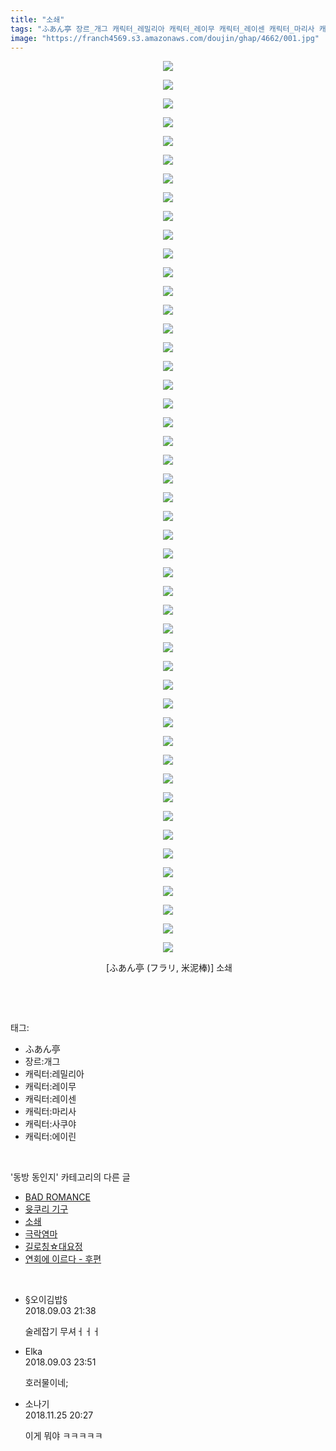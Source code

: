 ```yaml
---
title: "소쇄"
tags: "ふあん亭 장르_개그 캐릭터_레밀리아 캐릭터_레이무 캐릭터_레이센 캐릭터_마리사 캐릭터_사쿠야 캐릭터_에이린 フラリ 米泥棒 동방_동인지"
image: "https://franch4569.s3.amazonaws.com/doujin/ghap/4662/001.jpg"
---
```

<div class="article">
<p style="text-align: center; clear: none; float: none;"><img src="{{ site.imgserver2 }}/ghap/4662/001.jpg"/></p>
<p style="text-align: center; clear: none; float: none;"><img src="{{ site.imgserver2 }}/ghap/4662/002.jpg"/></p>
<p style="text-align: center; clear: none; float: none;"><img src="{{ site.imgserver2 }}/ghap/4662/003.jpg"/></p>
<p style="text-align: center; clear: none; float: none;"><img src="{{ site.imgserver2 }}/ghap/4662/004.jpg"/></p>
<p style="text-align: center; clear: none; float: none;"><img src="{{ site.imgserver2 }}/ghap/4662/005.jpg"/></p>
<p style="text-align: center; clear: none; float: none;"><img src="{{ site.imgserver2 }}/ghap/4662/006.jpg"/></p>
<p style="text-align: center; clear: none; float: none;"><img src="{{ site.imgserver2 }}/ghap/4662/007.jpg"/></p>
<p style="text-align: center; clear: none; float: none;"><img src="{{ site.imgserver2 }}/ghap/4662/008.jpg"/></p>
<p style="text-align: center; clear: none; float: none;"><img src="{{ site.imgserver2 }}/ghap/4662/009.jpg"/></p>
<p style="text-align: center; clear: none; float: none;"><img src="{{ site.imgserver2 }}/ghap/4662/010.jpg"/></p>
<p style="text-align: center; clear: none; float: none;"><img src="{{ site.imgserver2 }}/ghap/4662/011.jpg"/></p>
<p style="text-align: center; clear: none; float: none;"><img src="{{ site.imgserver2 }}/ghap/4662/012.jpg"/></p>
<p style="text-align: center; clear: none; float: none;"><img src="{{ site.imgserver2 }}/ghap/4662/013.jpg"/></p>
<p style="text-align: center; clear: none; float: none;"><img src="{{ site.imgserver2 }}/ghap/4662/014.jpg"/></p>
<p style="text-align: center; clear: none; float: none;"><img src="{{ site.imgserver2 }}/ghap/4662/015.jpg"/></p>
<p style="text-align: center; clear: none; float: none;"><img src="{{ site.imgserver2 }}/ghap/4662/016.jpg"/></p>
<p style="text-align: center; clear: none; float: none;"><img src="{{ site.imgserver2 }}/ghap/4662/017.jpg"/></p>
<p style="text-align: center; clear: none; float: none;"><img src="{{ site.imgserver2 }}/ghap/4662/018.jpg"/></p>
<p style="text-align: center; clear: none; float: none;"><img src="{{ site.imgserver2 }}/ghap/4662/019.jpg"/></p>
<p style="text-align: center; clear: none; float: none;"><img src="{{ site.imgserver2 }}/ghap/4662/020.jpg"/></p>
<p style="text-align: center; clear: none; float: none;"><img src="{{ site.imgserver2 }}/ghap/4662/021.jpg"/></p>
<p style="text-align: center; clear: none; float: none;"><img src="{{ site.imgserver2 }}/ghap/4662/022.jpg"/></p>
<p style="text-align: center; clear: none; float: none;"><img src="{{ site.imgserver2 }}/ghap/4662/023.jpg"/></p>
<p style="text-align: center; clear: none; float: none;"><img src="{{ site.imgserver2 }}/ghap/4662/024.jpg"/></p>
<p style="text-align: center; clear: none; float: none;"><img src="{{ site.imgserver2 }}/ghap/4662/025.jpg"/></p>
<p style="text-align: center; clear: none; float: none;"><img src="{{ site.imgserver2 }}/ghap/4662/026.jpg"/></p>
<p style="text-align: center; clear: none; float: none;"><img src="{{ site.imgserver2 }}/ghap/4662/027.jpg"/></p>
<p style="text-align: center; clear: none; float: none;"><img src="{{ site.imgserver2 }}/ghap/4662/028.jpg"/></p>
<p style="text-align: center; clear: none; float: none;"><img src="{{ site.imgserver2 }}/ghap/4662/029.jpg"/></p>
<p style="text-align: center; clear: none; float: none;"><img src="{{ site.imgserver2 }}/ghap/4662/030.jpg"/></p>
<p style="text-align: center; clear: none; float: none;"><img src="{{ site.imgserver2 }}/ghap/4662/031.jpg"/></p>
<p style="text-align: center; clear: none; float: none;"><img src="{{ site.imgserver2 }}/ghap/4662/032.jpg"/></p>
<p style="text-align: center; clear: none; float: none;"><img src="{{ site.imgserver2 }}/ghap/4662/033.jpg"/></p>
<p style="text-align: center; clear: none; float: none;"><img src="{{ site.imgserver2 }}/ghap/4662/034.jpg"/></p>
<p style="text-align: center; clear: none; float: none;"><img src="{{ site.imgserver2 }}/ghap/4662/035.jpg"/></p>
<p style="text-align: center; clear: none; float: none;"><img src="{{ site.imgserver2 }}/ghap/4662/036.jpg"/></p>
<p style="text-align: center; clear: none; float: none;"><img src="{{ site.imgserver2 }}/ghap/4662/037.jpg"/></p>
<p style="text-align: center; clear: none; float: none;"><img src="{{ site.imgserver2 }}/ghap/4662/038.jpg"/></p>
<p style="text-align: center; clear: none; float: none;"><img src="{{ site.imgserver2 }}/ghap/4662/039.jpg"/></p>
<p style="text-align: center; clear: none; float: none;"><img src="{{ site.imgserver2 }}/ghap/4662/040.jpg"/></p>
<p style="text-align: center; clear: none; float: none;"><img src="{{ site.imgserver2 }}/ghap/4662/041.jpg"/></p>
<p style="text-align: center; clear: none; float: none;"><img src="{{ site.imgserver2 }}/ghap/4662/042.jpg"/></p>
<p style="text-align: center; clear: none; float: none;"><img src="{{ site.imgserver2 }}/ghap/4662/043.jpg"/></p>
<p style="text-align: center; clear: none; float: none;"><img src="{{ site.imgserver2 }}/ghap/4662/044.jpg"/></p>
<p style="text-align: center; clear: none; float: none;"><img src="{{ site.imgserver2 }}/ghap/4662/045.jpg"/></p>
<p style="text-align: center; clear: none; float: none;"><img src="{{ site.imgserver2 }}/ghap/4662/046.jpg"/></p>
<p style="text-align: center; clear: none; float: none;"><img src="{{ site.imgserver2 }}/ghap/4662/047.jpg"/></p>
<p style="text-align: center; clear: none; float: none;"><img src="{{ site.imgserver2 }}/ghap/4662/048.jpg"/></p>
<p style="text-align: center; clear: none; float: none;"> [ふあん亭 (フラリ, 米泥棒)] 소쇄</p>
<p><br/></p>
</div><br/>
<div class="tagTrail">
<p>태그: </p>
<ul>
<li>ふあん亭</li>
<li>장르:개그</li>
<li>캐릭터:레밀리아</li>
<li>캐릭터:레이무</li>
<li>캐릭터:레이센</li>
<li>캐릭터:마리사</li>
<li>캐릭터:사쿠야</li>
<li>캐릭터:에이린</li>
</ul>
</div><br/>
<div class="another">
<p>'동방 동인지' 카테고리의 다른 글</p>
<ul>
<li><a href="/ghap_4665">BAD ROMANCE</a></li>
<li><a href="/ghap_4664">윳쿠리 기구</a></li>
<li><a href="/ghap_4662">소쇄</a></li>
<li><a href="/ghap_4661">극락염마</a></li>
<li><a href="/ghap_4660">길로칭☆대요정</a></li>
<li><a href="/ghap_4657">연회에 이르다 - 후편</a></li>
</ul>
</div><br/>
<div class="cb_module cb_fluid">
<div class="cb_wrt cb_profile">
<div class="comment">
<ul>
<li class="cb_thumb_off" id="comment15325545">
<div class="cb_comment_area">
<div class="cb_info_area">
<div class="cb_section">
<span class="cb_nick_name">§오이김밥§</span>
</div>
<div class="cb_section">
<span class="cb_date">2018.09.03 21:38 </span>
</div>
</div>
<div class="cb_dsc_comment">
<p class="cb_dsc">
											술레잡기 무셔ㅓㅓㅓ
										</p>
</div>
</div></li>
<li class="cb_thumb_off" id="comment15325632">
<div class="cb_comment_area">
<div class="cb_info_area">
<div class="cb_section">
<span class="cb_nick_name">Elka</span>
</div>
<div class="cb_section">
<span class="cb_date">2018.09.03 23:51 </span>
</div>
</div>
<div class="cb_dsc_comment">
<p class="cb_dsc">
											호러물이네;
										</p>
</div>
</div></li>
<li class="cb_thumb_off" id="comment15378415">
<div class="cb_comment_area">
<div class="cb_info_area">
<div class="cb_section">
<span class="cb_nick_name">소나기</span>
</div>
<div class="cb_section">
<span class="cb_date">2018.11.25 20:27 </span>
</div>
</div>
<div class="cb_dsc_comment">
<p class="cb_dsc">
											이게 뭐야 ㅋㅋㅋㅋㅋ
										</p>
</div>
</div></li>
</ul>
</div>
</div><!-- commentList close -->
</div><br/>
